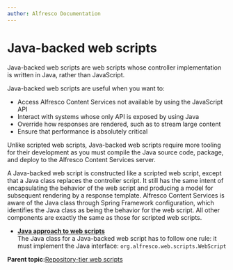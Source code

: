 ```yaml
---
author: Alfresco Documentation
---
```


# Java-backed web scripts

Java-backed web scripts are web scripts whose controller implementation is written in Java, rather than JavaScript.

Java-backed web scripts are useful when you want to:

-   Access Alfresco Content Services not available by using the JavaScript API
-   Interact with systems whose only API is exposed by using Java
-   Override how responses are rendered, such as to stream large content
-   Ensure that performance is absolutely critical

Unlike scripted web scripts, Java-backed web scripts require more tooling for their development as you must compile the Java source code, package, and deploy to the Alfresco Content Services server.

A Java-backed web script is constructed like a scripted web script, except that a Java class replaces the controller script. It still has the same intent of encapsulating the behavior of the web script and producing a model for subsequent rendering by a response template. Alfresco Content Services is aware of the Java class through Spring Framework configuration, which identifies the Java class as being the behavior for the web script. All other components are exactly the same as those for scripted web scripts.

-   **[Java approach to web scripts](../concepts/ws-and-Java.md)**  
The Java class for a Java-backed web script has to follow one rule: it must implement the Java interface: `org.alfresco.web.scripts.WebScript`

**Parent topic:**[Repository-tier web scripts](../concepts/ws-overview.md)

